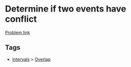 # Determine if two events have conflict

[Problem link](https://leetcode.com/problems/determine-if-two-events-have-conflict/)

## Tags

* [Intervals](/README.md#Intervals) > [Overlap](/README.md#Intervals-Overlap)
